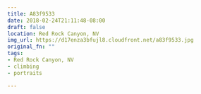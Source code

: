 ```yaml
---
title: A83f9533
date: 2018-02-24T21:11:48-08:00
draft: false
location: Red Rock Canyon, NV
img_url: https://d17enza3bfujl8.cloudfront.net/a83f9533.jpg
original_fn: ""
tags:
- Red Rock Canyon, NV
- climbing
- portraits

---
```

